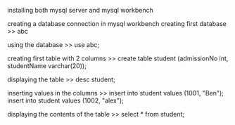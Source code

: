 installing both mysql server and mysql workbench

creating a database connection in mysql workbench
creating first database >> abc

using the database >> use abc;

creating first table with 2 columns >> create table student (admissionNo int, studentName varchar(20));

displaying the table >> desc student;

inserting values in the columns >> insert into student values (1001, "Ben");
 insert into student values (1002, "alex");

displaying the contents of the table >> select * from student;

